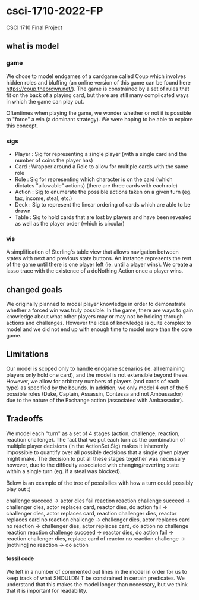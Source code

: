 # csci-1710-2022-FP
CSCI 1710 Final Project


## what is model

### game
We chose to model endgames of a cardgame called Coup which involves hidden roles and bluffing (an online version of this game can be found here https://coup.thebrown.net/). The game is constrained by a set of rules that fit on the back of a playing card, but there are still many complicated ways in which the game can play out.

Oftentimes when playing the game, we wonder whether or not it is possible to "force" a win (a dominant strategy). We were hoping to be able to explore this concept.

### sigs
- Player : Sig for representing a single player (with a single card and the number of coins the player has)
- Card : Wrapper around a Role to allow for multiple cards with the same role 
- Role : Sig for representing which character is on the card (which dictates "allowable" actions) (there are three cards with each role)
- Action : Sig to enumerate the possible actions taken on a given turn (eg. tax, income, steal, etc.)
- Deck : Sig to represent the linear ordering of cards which are able to be drawn 
- Table : Sig to hold cards that are lost by players and have been revealed as well as the player order (which is circular)

### vis
A simplification of Sterling's table view that allows navigation between states with next and previous state buttons.
An instance represents the rest of the game until there is one player left (ie. until a player wins). We create a lasso trace with the existence of a doNothing Action once a player wins. 

## changed goals
We originally planned to model player knowledge in order to demonstrate whether a forced win was truly possible. In the game, there are ways to gain knowledge about what other players may or may not be holding through actions and challenges. However the idea of knowledge is quite complex to model and we did not end up with enough time to model more than the core game. 

## Limitations
Our model is scoped only to handle endgame scenarios (ie. all remaining players only hold one card), and the model is not extensible beyond these. However, we allow for arbitrary numbers of players (and cards of each type) as specified by the bounds. In addition, we only model 4 out of the 5 possible roles (Duke, Captain, Assassin, Contessa and not Ambassador) due to the nature of the Exchange action (associated with Ambassador). 

## Tradeoffs
We model each "turn" as a set of 4 stages (action, challenge, reaction, reaction challenge). The fact that we put each turn as the combination of multiple player decisions (in the ActionSet Sig) makes it inherently impossible to quantify over all possible decisions that a single given player might make. The decision to put all these stages together was necessary however, due to the difficulty associated with changing/reverting state within a single turn (eg. if a steal was blocked). 



Below is an example of the tree of possibilies with how a turn could possibly play out :) 

 challenge
         succeed -> actor dies
         fail
             reaction
                 reaction challenge
                     succeed -> challenger dies, actor replaces card, reactor dies, do action
                     fail -> challenger dies, actor replaces card, reaction challenger dies, reactor replaces card
                 no reaction challenge -> challenger dies, actor replaces card
             no reaction -> challenger dies, actor replaces card, do action
     no challenge
         reaction
             reaction challenge
                 succeed -> reactor dies, do action
                 fail -> reaction challenger dies, replace card of reactor
             no reaction challenge -> [nothing]
         no reaction -> do action


#### fossil code
We left in a number of commented out lines in the model in order for us to keep track of what SHOULDN'T be constrained in certain predicates. We understand that this makes the model longer than necessary, but we think that it is important for readability. 